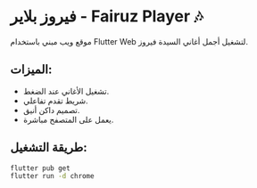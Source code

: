  # فيروز بلاير - Fairuz Player 🎶

موقع ويب مبني باستخدام Flutter Web لتشغيل أجمل أغاني السيدة فيروز.

## الميزات:
- تشغيل الأغاني عند الضغط.
- شريط تقدم تفاعلي.
- تصميم داكن أنيق.
- يعمل على المتصفح مباشرة.

## طريقة التشغيل:

```bash
flutter pub get
flutter run -d chrome